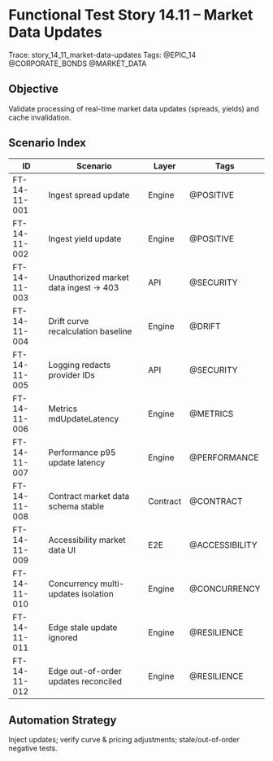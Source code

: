 # Functional Test Story 14.11 – Market Data Updates

Trace: story_14_11_market-data-updates
Tags: @EPIC_14 @CORPORATE_BONDS @MARKET_DATA

## Objective
Validate processing of real-time market data updates (spreads, yields) and cache invalidation.

## Scenario Index
| ID | Scenario | Layer | Tags |
|----|----------|-------|------|
| FT-14-11-001 | Ingest spread update | Engine | @POSITIVE |
| FT-14-11-002 | Ingest yield update | Engine | @POSITIVE |
| FT-14-11-003 | Unauthorized market data ingest -> 403 | API | @SECURITY |
| FT-14-11-004 | Drift curve recalculation baseline | Engine | @DRIFT |
| FT-14-11-005 | Logging redacts provider IDs | API | @SECURITY |
| FT-14-11-006 | Metrics mdUpdateLatency | Engine | @METRICS |
| FT-14-11-007 | Performance p95 update latency | Engine | @PERFORMANCE |
| FT-14-11-008 | Contract market data schema stable | Contract | @CONTRACT |
| FT-14-11-009 | Accessibility market data UI | E2E | @ACCESSIBILITY |
| FT-14-11-010 | Concurrency multi-updates isolation | Engine | @CONCURRENCY |
| FT-14-11-011 | Edge stale update ignored | Engine | @RESILIENCE |
| FT-14-11-012 | Edge out-of-order updates reconciled | Engine | @RESILIENCE |

## Automation Strategy
Inject updates; verify curve & pricing adjustments; stale/out-of-order negative tests.
